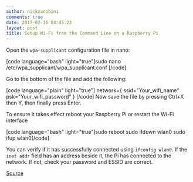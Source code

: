 ```yaml
---
author: nickzanobini
comments: true
date: 2017-02-16 04:45:23
layout: post
title: Setup Wi-Fi from the Command Line on a Raspberry Pi
---
```


Open the `wpa-supplicant` configuration file in nano:



[code language="bash" light="true"]sudo nano /etc/wpa_supplicant/wpa_supplicant.conf
[/code]



Go to the bottom of the file and add the following:



[code language="plain" light="true"]
network={
    ssid="Your_wifi_name"
    psk="Your_wifi_password"
}
[/code]
Now save the file by pressing Ctrl+X then Y, then finally press Enter.



To ensure it takes effect reboot your Raspberry Pi or restart the Wi-Fi interface



[code language="bash" light="true"]sudo reboot
sudo ifdown wlan0
sudo ifup wlan0[/code]



You can verify if it has successfully connected using `ifconfig wlan0`. If the `inet addr` field has an address beside it, the Pi has connected to the network. If not, check your password and ESSID are correct.





[Source](https://www.raspberrypi.org/documentation/configuration/wireless/wireless-cli.md)

